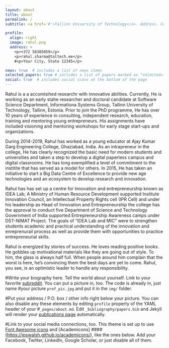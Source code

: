 ```yaml
---
layout: about
title: about
permalink: /
subtitle: <a href='#'>Tallinn University of Technology</a>. Address. Contacts. Moto. Etc.

profile:
  align: right
  image: rahul.png
  address: >
    <p>+372 58385059</p>
    <p>rahul.sharma@taltech.ee</p>
    #<p>Your City, State 12345</p>

news: true  # includes a list of news items
selected_papers: true # includes a list of papers marked as "selected={true}"
social: true  # includes social icons at the bottom of the page
---
```


Rahul is a a accomlsihed researchr with innovative abilities. Currently, He is working as an early stahe researcher and doctoral candidate at Software Science Department, Informationa Systems Group, Tallinn University of Technology, Tallinn, Estonia. Prior to join the PhD programme, He has over 10 years of experience in consulting, independent research, education, training and mentoring young entrepreneurs. His assignments have included visioning and mentoring workshops for early stage start-ups and organizations.

During 2014-2019, Rahul has worked as a young educator at Ajay Kumar Garg Engineering College, Ghaziabad, India. As an intrapreneur in the college, He has clearly recognized the basic need for modern students and universities and taken a step to develop a digital paperless campus and digital classrooms. He has long exemplified a level of commitment to the institite that has served as a model for others. In 2015, He has taken an initiative to start a Big Data Centre of Excellence to provide new age technologies and an ecosystem to develop research and innovation.

Rahul has has set up a centre for Innovation and entrepreneurship known as IDEA Lab; A Ministry of Human Resource Development supported Institute Innovation Council, an Intellectual Property Rights cell (IPR Cell) and under his leadership as Head of Innovation and Entrepreneurship the college has the approval to conduct five Department of Science and Technology Government of India supported Entrepreneurship Awareness camps under DST-NIMAT Project. The goals of “IDEA Lab and MIC” were to strengthen students academic and practical understanding of the innovation and enreprenurail process as well as provide them with opportunities to practice entrepreneurial skills. 

Rahul is energized by stories of success. He loves reading positive books. He gobbles up motivational materials like they are going out of style. To him, the glass is always half full. When people around him complain that the worst is here, he’s convincing them the best days are yet to come. Rahul, you see, is an optimistic leader to handle any responsibility.

#Write your biography here. Tell the world about yourself. Link to your favorite [subreddit](http://reddit.com). You can put a picture in, too. The code is already in, just name #your picture `prof_pic.jpg` and put it in the `img/` folder.

#Put your address / P.O. box / other info right below your picture. You can also disable any these elements by editing `profile` property of the YAML header of your #`_pages/about.md`. Edit `_bibliography/papers.bib` and Jekyll will render your [publications page](/al-folio/publications/) automatically.

#Link to your social media connections, too. This theme is set up to use [Font Awesome icons](http://fortawesome.github.io/Font-Awesome/) and [Academicons]
####(https://jpswalsh.github.io/academicons/), like the ones below. Add your Facebook, Twitter, LinkedIn, Google Scholar, or just disable all of them.


